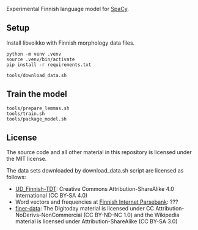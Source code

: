 Experimental Finnish language model for [SpaCy](https://spacy.io/).

## Setup

Install libvoikko with Finnish morphology data files.

```
python -m venv .venv
source .venv/bin/activate
pip install -r requirements.txt

tools/download_data.sh
```

## Train the model

```
tools/prepare_lemmas.sh
tools/train.sh
tools/package_model.sh
```

## License

The source code and all other material in this repository is licensed
under the MIT license.

The data sets downloaded by download_data.sh script are licensed as follows:
* [UD_Finnish-TDT](https://github.com/UniversalDependencies/UD_Finnish-TDT): Creative Commons Attribution-ShareAlike 4.0 International (CC BY-SA 4.0)
* Word vectors and frequencies at [Finnish Internet Parsebank](https://turkunlp.org/finnish_nlp.html#parsebank): ???
* [finer-data](https://github.com/mpsilfve/finer-data): The Digitoday material is licensed under CC Attribution-NoDerivs-NonCommercial (CC BY-ND-NC 1.0) and the Wikipedia material is licensed under Attribution-ShareAlike (CC BY-SA 3.0)
